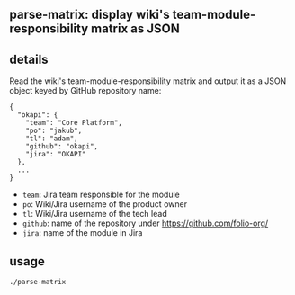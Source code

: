 ## parse-matrix: display wiki's team-module-responsibility matrix as JSON

## details

Read the wiki's team-module-responsibility matrix and output it as a
JSON object keyed by GitHub repository name:
```
{
  "okapi": {
    "team": "Core Platform",
    "po": "jakub",
    "tl": "adam",
    "github": "okapi",
    "jira": "OKAPI"
  },
  ...
}
```
* `team`: Jira team responsible for the module
* `po`: Wiki/Jira username of the product owner
* `tl`: Wiki/Jira username of the tech lead
* `github`: name of the repository under https://github.com/folio-org/
* `jira`: name of the module in Jira

## usage

```
./parse-matrix
```
